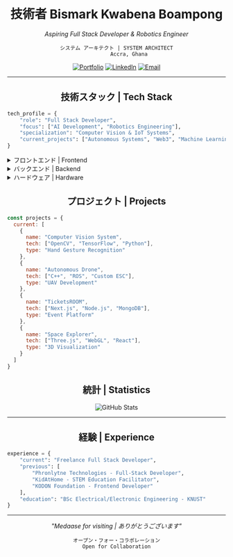 <div align="center">

# 技術者 Bismark Kwabena Boampong

*Aspiring Full Stack Developer & Robotics Engineer*

```ascii
システム アーキテクト | SYSTEM ARCHITECT
        Accra, Ghana
```

[![Portfolio](https://img.shields.io/badge/作品集-Portfolio-7c96ab?style=for-the-badge&logoColor=white)](https://anotherone-one.vercel.app/)
[![LinkedIn](https://img.shields.io/badge/連絡先-LinkedIn-687b8c?style=for-the-badge&logoColor=white)](https://www.linkedin.com/in/bismark-kwabena-049a9b322/)
[![Email](https://img.shields.io/badge/メール-Email-536878?style=for-the-badge&logoColor=white)](mailto:bismarkkwabenaboampong@gmail.com)

</div>

---

<div align="center">

## 技術スタック | Tech Stack

</div>

```python
tech_profile = {
    "role": "Full Stack Developer",
    "focus": ["AI Development", "Robotics Engineering"],
    "specialization": "Computer Vision & IoT Systems",
    "current_projects": ["Autonomous Systems", "Web3", "Machine Learning"],
}
```

<details>
<summary>フロントエンド | Frontend</summary>

![React](https://img.shields.io/badge/React-7c96ab?style=for-the-badge&logoColor=white)
![Next.js](https://img.shields.io/badge/Next.js-687b8c?style=for-the-badge&logoColor=white)
![Vue.js](https://img.shields.io/badge/Vue.js-536878?style=for-the-badge&logoColor=white)
![Flutter](https://img.shields.io/badge/Flutter-445566?style=for-the-badge&logoColor=white)

</details>

<details>
<summary>バックエンド | Backend</summary>

![Node.js](https://img.shields.io/badge/Node.js-7c96ab?style=for-the-badge&logoColor=white)
![Express](https://img.shields.io/badge/Express-687b8c?style=for-the-badge&logoColor=white)
![MongoDB](https://img.shields.io/badge/MongoDB-536878?style=for-the-badge&logoColor=white)
![Firebase](https://img.shields.io/badge/Firebase-445566?style=for-the-badge&logoColor=white)
![OpenCV](https://img.shields.io/badge/OpenCV-536878?style=for-the-badge&logoColor=white)
![TensorFlow](https://img.shields.io/badge/TensorFlow-445566?style=for-the-badge&logoColor=white)
</details>

<details>
<summary>ハードウェア | Hardware</summary>

![Arduino](https://img.shields.io/badge/Arduino-7c96ab?style=for-the-badge&logoColor=white)
![Raspberry Pi](https://img.shields.io/badge/Raspberry%20Pi-687b8c?style=for-the-badge&logoColor=white)


</details>

<div align="center">

## プロジェクト | Projects

</div>

```javascript
const projects = {
  current: [
    {
      name: "Computer Vision System",
      tech: ["OpenCV", "TensorFlow", "Python"],
      type: "Hand Gesture Recognition"
    },
    {
      name: "Autonomous Drone",
      tech: ["C++", "ROS", "Custom ESC"],
      type: "UAV Development"
    },
    {
      name: "TicketsROOM",
      tech: ["Next.js", "Node.js", "MongoDB"],
      type: "Event Platform"
    },
    {
      name: "Space Explorer",
      tech: ["Three.js", "WebGL", "React"],
      type: "3D Visualization"
    }
  ]
}
```

<div align="center">

## 統計 | Statistics

![GitHub Stats](https://github-readme-stats.vercel.app/api?username=kwabena369&show_icons=true&theme=city_lights&bg_color=0d1117&title_color=7c96ab&text_color=ffffff&icon_color=687b8c)

</div>

---

<div align="center">

## 経験 | Experience

</div>

```python
experience = {
    "current": "Freelance Full Stack Developer",
    "previous": [
        "Phronlytne Technologies - Full-Stack Developer",
        "KidAtHome - STEM Education Facilitator",
        "KODON Foundation - Frontend Developer"
    ],
    "education": "BSc Electrical/Electronic Engineering - KNUST"
}
```

<div align="center">

---

*"Medaase for visiting | ありがとうございます"* 

```ascii
オープン・フォー・コラボレーション
Open for Collaboration
```

</div>
